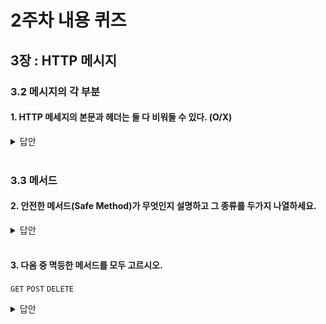 # 2주차 내용 퀴즈

## 3장 : HTTP 메시지

### 3.2 메시지의 각 부분

#### 1. HTTP 메세지의 본문과 헤더는 둘 다 비워둘 수 있다. (O/X)

<details>
<summary>답안</summary>
<div markdown="1">

X
본문은 비어있을 수 있지만 헤더의 집합은 반드시 빈 줄(CRLF)로 끝나야한다.

</div>
</details>

<br>

### 3.3 메서드

#### 2. 안전한 메서드(Safe Method)가 무엇인지 설명하고 그 종류를 두가지 나열하세요.

<details>
<summary>답안</summary>
<div markdown="1">

안전한 메서드란 서버측의 상태 정보를 변경하지 않는 메소드를 말하며 GET, HEAD가 있다.

</div>
</details>

 <br>

#### 3. 다음 중 멱등한 메서드를 모두 고르시오.

`GET` `POST` `DELETE`

<details>
<summary>답안</summary>
<div markdown="1">

GET, DELETE
POST는 여러번 호출시 각기 다른 결과가 리턴될 수 있으므로 멱등하지 않다.

</div>
</details>
